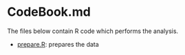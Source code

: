 # CodeBook.md

The files below contain R code which performs the analysis.

- [prepare.R](/prepare.R): prepares the data
